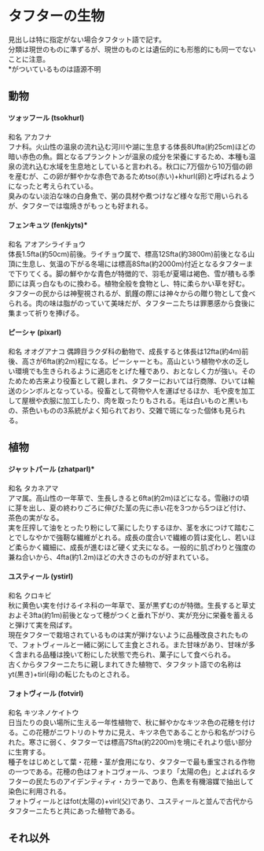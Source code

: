 # タフターの生物  
見出しは特に指定がない場合タフタット語で記す。  
分類は現世のものに準ずるが、現世のものとは遺伝的にも形態的にも同一でないことに注意。  
\*がついているものは語源不明  

## 動物  
#### ツォッフール (tsokhurl)  
和名 アカフナ  
フナ科。火山性の温泉の流れ込む河川や湖に生息する体長8Ufta(約25cm)ほどの暗い赤色の魚。餌となるプランクトンが温泉の成分を栄養にするため、本種も温泉の流れ込む水域を生息地としていると言われる。秋口に7万個から10万個の卵を産むが、この卵が鮮やかな赤色であるためtso(赤い)+khurl(卵)と呼ばれるようになったと考えられている。  
臭みのない淡泊な味の白身魚で、粥の具材や煮つけなど様々な形で用いられるが、タフターでは塩焼きがもっとも好まれる。  

#### フェンキュツ (fenkjyts)*  
和名 アオアシライチョウ  
体長1.5fta(約50cm)前後。ライチョウ属で、標高12Sfta(約3800m)前後となる山頂に生息し、気温の下がる冬場には標高8Sfta(約2000m)付近となるタフターまで下りてくる。脚の鮮やかな青色が特徴的で、羽毛が夏場は褐色、雪が積もる季節には真っ白なものに換わる。植物全般を食物とし、特に柔らかい草を好む。  
タフターの民からは神聖視されるが、飢饉の際には神々からの贈り物として食べられる。肉の味は脂がのっていて美味だが、タフターニたちは罪悪感から食後に集まって祈りを捧げる。  

#### ピーシャ (pixarl)
和名 オオグアナコ
偶蹄目ラクダ科の動物で、成長すると体長は12fta(約4m)前後、高さが6fta(約2m)程になる。ピーシャーとも。高山という植物や水の乏しい環境でも生きられるように適応をとげた種であり、おとなしく力が強い。そのためため古来より役畜として親しまれ、タフターにおいては行商隊、ひいては輸送のシンボルとなっている。役畜として荷物や人を運ばせるほか、毛や皮を加工して屋根や衣服に加工したり、肉を取ったりもされる。毛は白いものと黒いもの、茶色いものの3系統がよく知られており、交雑で斑になった個体も見られる。

## 植物  
#### ジャットパール (zhatparl)*  
和名 タカネアマ  
アマ属。高山性の一年草で、生長しきると6fta(約2m)ほどになる。雪融けの頃に芽を出し、夏の終わりごろに伸びた茎の先に赤い花を3つから5つほど付け、茶色の実がなる。  
実を圧搾して油をとったり粉にして薬にしたりするほか、茎を水につけて踏むことでしなやかで強靭な繊維がとれる。成長の度合いで繊維の質は変化し、若いほど柔らかく繊細に、成長が進むほど硬く丈夫になる。一般的に肌ざわりと強度の兼ね合いから、4fta(約1.2m)ほどの大きさのものが好まれている。  

#### ユスティール (ystirl)  
和名 クロキビ  
秋に黄色い実を付けるイネ科の一年草で、茎が黒ずむのが特徴。生長すると草丈およそ3fta(約1m)前後となって穂がつくと垂れ下がり、実が充分に栄養を蓄えると弾けて実を飛ばす。  
現在タフターで栽培されているものは実が弾けないように品種改良されたもので、フォトヴィールと一緒に粥にして主食とされる。また甘味があり、甘味が多く含まれる品種は挽いて粉にした状態で売られ、菓子にして食べられる。  
古くからタフターニたちに親しまれてきた植物で、タフタット語での名称はyt(黒き)+tirl(母)の転じたものとされる。  

#### フォトヴィール (fotvirl)
和名 キツネノケイトウ  
日当たりの良い場所に生える一年性植物で、秋に鮮やかなキツネ色の花穂を付ける。この花穂がニワトリのトサカに見え、キツネ色であることから和名がつけられた。寒さに弱く、タフターでは標高7Sfta(約2200m)を境にそれより低い部分に生育する。  
種子をはじめとして葉・花穂・茎が食用になり、タフターで最も重宝される作物の一つである。花穂の色はフォトコヴォール、つまり「太陽の色」とよばれるタフターの民たちのアイデンティティ・カラーであり、色素を有機溶媒で抽出して染色に利用される。  
フォトヴィールとはfot(太陽の)+virl(父)であり、ユスティールと並んで古代からタフターニたちと共にあった植物である。

## それ以外
